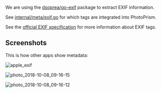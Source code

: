 We are using the [dsoprea/go-exif](https://github.com/dsoprea/go-exif) package to extract EXIF information.

See [internal/meta/exif.go](https://github.com/photoprism/photoprism/blob/master/internal/meta/exif.go) for which tags are integrated into PhotoPrism. 

See the [official EXIF specification](http://www.cipa.jp/std/documents/e/DC-008-2012_E.pdf) for more information about EXIF tags.

## Screenshots ##
This is how other apps show metadata:

![apple_exif](https://user-images.githubusercontent.com/301686/46595860-a4b7f280-cada-11e8-9ef8-d64c5f560148.png)

![photo_2018-10-08_09-16-15](https://user-images.githubusercontent.com/301686/46595914-d4ff9100-cada-11e8-9482-2bc6c82d81ef.jpg)

![photo_2018-10-08_09-16-12](https://user-images.githubusercontent.com/301686/46595915-d4ff9100-cada-11e8-940b-9cd3d91135e7.jpg)
